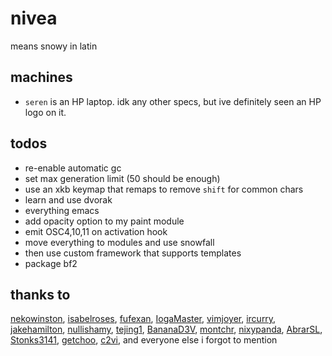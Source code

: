 # nivea

means snowy in latin

## machines
- `seren` is an HP laptop. idk any other specs, but ive definitely seen an HP logo on it.

## todos
- re-enable automatic gc
- set max generation limit (50 should be enough)
- use an xkb keymap that remaps to remove `shift` for common chars
- learn and use dvorak
- everything emacs
- add opacity option to my paint module
- emit OSC4,10,11 on activation hook
- move everything to modules and use snowfall
- then use custom framework that supports templates
- package bf2

## thanks to
[nekowinston](https://github.com/nekowinston),
[isabelroses](https://github.com/isabelroses),
[fufexan](https://github.com/fufexan),
[IogaMaster](https://github.com/IogaMaster),
[vimjoyer](https://github.com/vimjoyer),
[ircurry](https://github.com/ircurry),
[jakehamilton](https://github.com/jakehamilton),
[nullishamy](https://github.com/nullishamy),
[tejing1](https://github.com/tejing1),
[BananaD3V](https://github.com/BananaD3V),
[montchr](https://github.com/montchr),
[nixypanda](https://github.com/nixypanda),
[AbrarSL](https://github.com/AbrarSL),
[Stonks3141](https://github.com/Stonks3141),
[getchoo](https://github.com/getchoo),
[c2vi](https://github.com/c2vi),
and everyone else i forgot to mention
